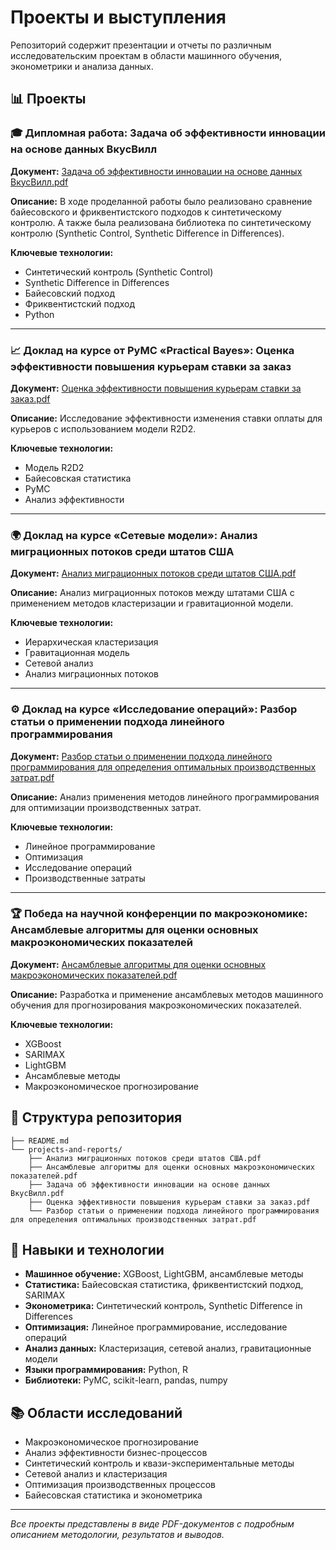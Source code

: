 # Проекты и выступления

Репозиторий содержит презентации и отчеты по различным исследовательским проектам в области машинного обучения, эконометрики и анализа данных.

## 📊 Проекты

### 🎓 Дипломная работа: Задача об эффективности инновации на основе данных ВкусВилл

**Документ:** [Задача об эффективности инновации на основе данных ВкусВилл.pdf](projects-and-reports/Задача%20об%20эффективности%20инновации%20на%20основе%20данных%20ВкусВилл.pdf)

**Описание:** В ходе проделанной работы было реализовано сравнение байесовского и фриквентистского подходов к синтетическому контролю. А также была реализована библиотека по синтетическому контролю (Synthetic Control, Synthetic Difference in Differences).

**Ключевые технологии:**
- Синтетический контроль (Synthetic Control)
- Synthetic Difference in Differences
- Байесовский подход
- Фриквентистский подход
- Python

---

### 📈 Доклад на курсе от PyMC «Practical Bayes»: Оценка эффективности повышения курьерам ставки за заказ

**Документ:** [Оценка эффективности повышения курьерам ставки за заказ.pdf](projects-and-reports/Оценка%20эффективности%20повышения%20курьерам%20ставки%20за%20заказ.pdf)

**Описание:** Исследование эффективности изменения ставки оплаты для курьеров с использованием модели R2D2.

**Ключевые технологии:**
- Модель R2D2
- Байесовская статистика
- PyMC
- Анализ эффективности

---

### 🌍 Доклад на курсе «Сетевые модели»: Анализ миграционных потоков среди штатов США

**Документ:** [Анализ миграционных потоков среди штатов США.pdf](projects-and-reports/Анализ%20миграционных%20потоков%20среди%20штатов%20США.pdf)

**Описание:** Анализ миграционных потоков между штатами США с применением методов кластеризации и гравитационной модели.

**Ключевые технологии:**
- Иерархическая кластеризация
- Гравитационная модель
- Сетевой анализ
- Анализ миграционных потоков

---

### ⚙️ Доклад на курсе «Исследование операций»: Разбор статьи о применении подхода линейного программирования

**Документ:** [Разбор статьи о применении подхода линейного программирования для определения оптимальных производственных затрат.pdf](projects-and-reports/Разбор%20статьи%20о%20применении%20подхода%20линейного%20программирования%20для%20определения%20оптимальных%20производственных%20затрат.pdf)

**Описание:** Анализ применения методов линейного программирования для оптимизации производственных затрат.

**Ключевые технологии:**
- Линейное программирование
- Оптимизация
- Исследование операций
- Производственные затраты

---

### 🏆 Победа на научной конференции по макроэкономике: Ансамблевые алгоритмы для оценки основных макроэкономических показателей

**Документ:** [Ансамблевые алгоритмы для оценки основных макроэкономических показателей.pdf](projects-and-reports/Ансамблевые%20алгоритмы%20для%20оценки%20основных%20макроэкономических%20показателей.pdf)

**Описание:** Разработка и применение ансамблевых методов машинного обучения для прогнозирования макроэкономических показателей.

**Ключевые технологии:**
- XGBoost
- SARIMAX
- LightGBM
- Ансамблевые методы
- Макроэкономическое прогнозирование

## 📁 Структура репозитория

```
├── README.md
└── projects-and-reports/
    ├── Анализ миграционных потоков среди штатов США.pdf
    ├── Ансамблевые алгоритмы для оценки основных макроэкономических показателей.pdf
    ├── Задача об эффективности инновации на основе данных ВкусВилл.pdf
    ├── Оценка эффективности повышения курьерам ставки за заказ.pdf
    └── Разбор статьи о применении подхода линейного программирования для определения оптимальных производственных затрат.pdf
```

## 🎯 Навыки и технологии

- **Машинное обучение:** XGBoost, LightGBM, ансамблевые методы
- **Статистика:** Байесовская статистика, фриквентистский подход, SARIMAX
- **Эконометрика:** Синтетический контроль, Synthetic Difference in Differences
- **Оптимизация:** Линейное программирование, исследование операций
- **Анализ данных:** Кластеризация, сетевой анализ, гравитационные модели
- **Языки программирования:** Python, R
- **Библиотеки:** PyMC, scikit-learn, pandas, numpy

## 📚 Области исследований

- Макроэкономическое прогнозирование
- Анализ эффективности бизнес-процессов
- Синтетический контроль и квази-экспериментальные методы
- Сетевой анализ и кластеризация
- Оптимизация производственных процессов
- Байесовская статистика и эконометрика

---

*Все проекты представлены в виде PDF-документов с подробным описанием методологии, результатов и выводов.*
